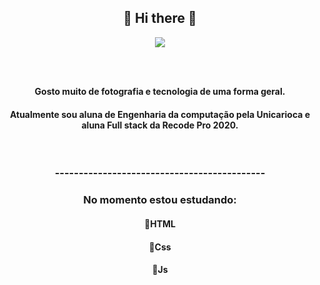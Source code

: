    <h2 align="center">🌼 Hi there 🌼</h2>
   <p align="center">
     <img src=https://user-images.githubusercontent.com/52868804/95339031-f6daac80-0889-11eb-9570-e078833b5f35.jpeg>
   </p>
  
  <h3 align="center"Me chamo Larissa! </h3> <br> 
  <h4 align="center"> Gosto muito de fotografia e tecnologia de uma forma geral. </h5>
  <h4 align="center"> Atualmente sou aluna de Engenharia da computação pela Unicarioca e aluna Full stack da Recode Pro 2020. </h4> <br>
 <h3 align="center"> --------------------------------------------<h3>
 <h3 align="center">  No momento estou estudando: </h3>
 <h4 align="center">  📌HTML </h4>
 <h4 align="center">  📌Css </h4>
 <h4 align="center">  📌Js </h4>
   
